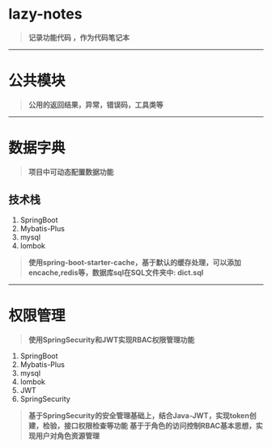 # lazy-notes
> **记录功能代码 ，作为代码笔记本**
***

# 公共模块

> **公用的返回结果，异常，错误码，工具类等**



***

# 数据字典
> **项目中可动态配置数据功能**

## 技术栈
1. SpringBoot
2. Mybatis-Plus
3. mysql
4. lombok



> **使用spring-boot-starter-cache，基于默认的缓存处理，可以添加**
> **encache,redis等，数据库sql在SQL文件夹中: dict.sql**

***

# 权限管理

> **使用SpringSecurity和JWT实现RBAC权限管理功能**

1. SpringBoot
2. Mybatis-Plus
3. mysql
4. lombok
5. JWT
6. SpringSecurity

> **基于SpringSecurity的安全管理基础上，结合Java-JWT，实现token创建，检验，接口权限检查等功能**
> **基于于角色的访问控制RBAC基本思想，实现用户对角色资源管理**

